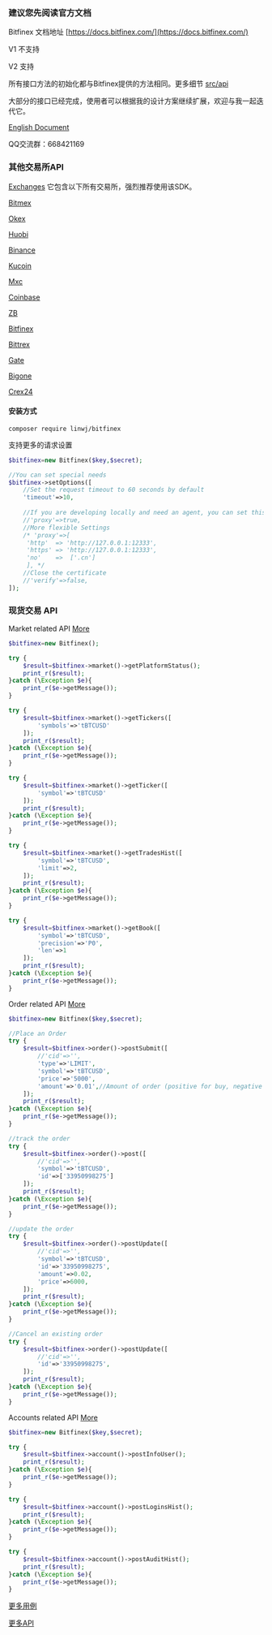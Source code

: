 ### 建议您先阅读官方文档

Bitfinex 文档地址 [https://docs.bitfinex.com/](https://docs.bitfinex.com/)

V1 不支持

V2 支持

所有接口方法的初始化都与Bitfinex提供的方法相同。更多细节 [src/api](https://github.com/zhouaini528/zb-php/tree/master/src/Api)

大部分的接口已经完成，使用者可以根据我的设计方案继续扩展，欢迎与我一起迭代它。

[English Document](https://github.com/zhouaini528/bitfinex-php/blob/master/README.md)

QQ交流群：668421169

### 其他交易所API

[Exchanges](https://github.com/zhouaini528/exchanges-php) 它包含以下所有交易所，强烈推荐使用该SDK。

[Bitmex](https://github.com/zhouaini528/bitmex-php)

[Okex](https://github.com/zhouaini528/okex-php)

[Huobi](https://github.com/zhouaini528/huobi-php)

[Binance](https://github.com/zhouaini528/binance-php)

[Kucoin](https://github.com/zhouaini528/Kucoin-php)

[Mxc](https://github.com/zhouaini528/mxc-php)

[Coinbase](https://github.com/zhouaini528/coinbase-php)

[ZB](https://github.com/zhouaini528/zb-php)

[Bitfinex](https://github.com/zhouaini528/zb-php)

[Bittrex](https://github.com/zhouaini528/bittrex-php)

[Gate](https://github.com/zhouaini528/gate-php)

[Bigone](https://github.com/zhouaini528/bigone-php)   

[Crex24](https://github.com/zhouaini528/crex24-php)   

#### 安装方式
```
composer require linwj/bitfinex
```

支持更多的请求设置
```php
$bitfinex=new Bitfinex($key,$secret);

//You can set special needs
$bitfinex->setOptions([
    //Set the request timeout to 60 seconds by default
    'timeout'=>10,
    
    //If you are developing locally and need an agent, you can set this
    //'proxy'=>true,
    //More flexible Settings
    /* 'proxy'=>[
     'http'  => 'http://127.0.0.1:12333',
     'https' => 'http://127.0.0.1:12333',
     'no'    =>  ['.cn']
     ], */
    //Close the certificate
    //'verify'=>false,
]);
```

### 现货交易 API

Market related API [More](https://github.com/zhouaini528/bitfinex-php/blob/master/tests/market.php)
```php
$bitfinex=new Bitfinex();

try {
    $result=$bitfinex->market()->getPlatformStatus();
    print_r($result);
}catch (\Exception $e){
    print_r($e->getMessage());
}

try {
    $result=$bitfinex->market()->getTickers([
        'symbols'=>'tBTCUSD'
    ]);
    print_r($result);
}catch (\Exception $e){
    print_r($e->getMessage());
}

try {
    $result=$bitfinex->market()->getTicker([
        'symbol'=>'tBTCUSD'
    ]);
    print_r($result);
}catch (\Exception $e){
    print_r($e->getMessage());
}

try {
    $result=$bitfinex->market()->getTradesHist([
        'symbol'=>'tBTCUSD',
        'limit'=>2,
    ]);
    print_r($result);
}catch (\Exception $e){
    print_r($e->getMessage());
}

try {
    $result=$bitfinex->market()->getBook([
        'symbol'=>'tBTCUSD',
        'precision'=>'P0',
        'len'=>1
    ]);
    print_r($result);
}catch (\Exception $e){
    print_r($e->getMessage());
}

```

Order related API [More](https://github.com/zhouaini528/bitfinex-php/blob/master/tests/order.php)
```php
$bitfinex=new Bitfinex($key,$secret);

//Place an Order
try {
    $result=$bitfinex->order()->postSubmit([
        //'cid'=>'',
        'type'=>'LIMIT',
        'symbol'=>'tBTCUSD',
        'price'=>'5000',
        'amount'=>'0.01',//Amount of order (positive for buy, negative for sell)
    ]);
    print_r($result);
}catch (\Exception $e){
    print_r($e->getMessage());
}

//track the order
try {
    $result=$bitfinex->order()->post([
        //'cid'=>'',
        'symbol'=>'tBTCUSD',
        'id'=>['33950998275']
    ]);
    print_r($result);
}catch (\Exception $e){
    print_r($e->getMessage());
}

//update the order
try {
    $result=$bitfinex->order()->postUpdate([
        //'cid'=>'',
        'symbol'=>'tBTCUSD',
        'id'=>'33950998275',
        'amount'=>0.02,
        'price'=>6000,
    ]);
    print_r($result);
}catch (\Exception $e){
    print_r($e->getMessage());
}

//Cancel an existing order
try {
    $result=$bitfinex->order()->postUpdate([
        //'cid'=>'',
        'id'=>'33950998275',
    ]);
    print_r($result);
}catch (\Exception $e){
    print_r($e->getMessage());
}
```

Accounts related API [More](https://github.com/zhouaini528/bitfinex-php/blob/master/tests/account.php)
```php
$bitfinex=new Bitfinex($key,$secret);

try {
    $result=$bitfinex->account()->postInfoUser();
    print_r($result);
}catch (\Exception $e){
    print_r($e->getMessage());
}

try {
    $result=$bitfinex->account()->postLoginsHist();
    print_r($result);
}catch (\Exception $e){
    print_r($e->getMessage());
}

try {
    $result=$bitfinex->account()->postAuditHist();
    print_r($result);
}catch (\Exception $e){
    print_r($e->getMessage());
}

```

[更多用例](https://github.com/zhouaini528/bitfinex-php/tree/master/tests)

[更多API](https://github.com/zhouaini528/bitfinex-php/tree/master/src/Api)
